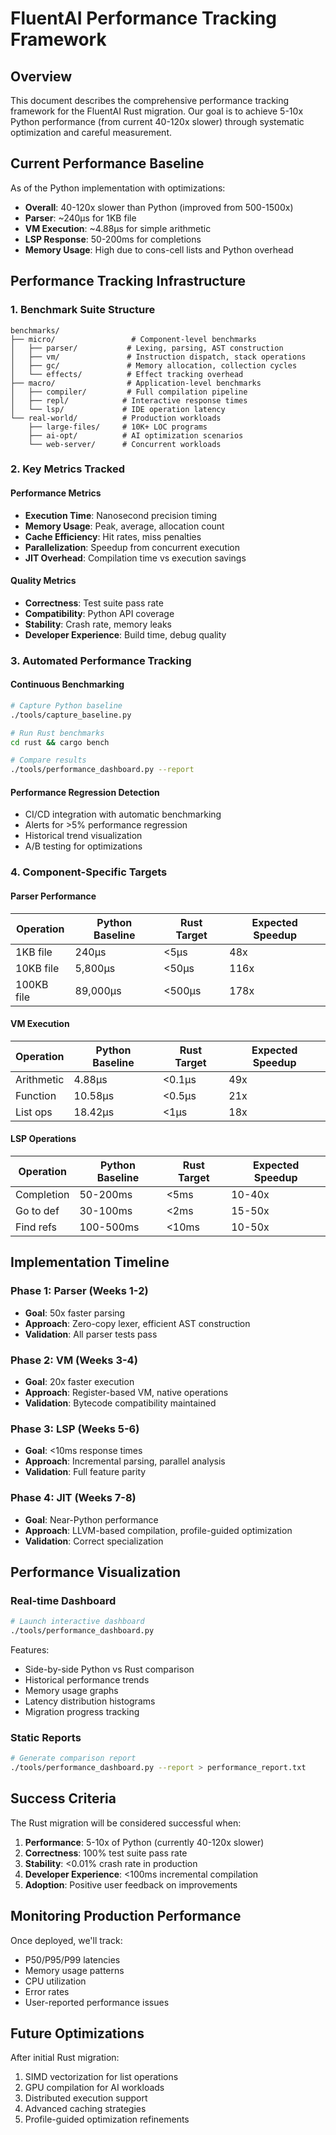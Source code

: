# FluentAI Performance Tracking Framework

## Overview

This document describes the comprehensive performance tracking framework for the FluentAI Rust migration. Our goal is to achieve 5-10x Python performance (from current 40-120x slower) through systematic optimization and careful measurement.

## Current Performance Baseline

As of the Python implementation with optimizations:
- **Overall**: 40-120x slower than Python (improved from 500-1500x)
- **Parser**: ~240µs for 1KB file
- **VM Execution**: ~4.88µs for simple arithmetic
- **LSP Response**: 50-200ms for completions
- **Memory Usage**: High due to cons-cell lists and Python overhead

## Performance Tracking Infrastructure

### 1. Benchmark Suite Structure

```
benchmarks/
├── micro/                 # Component-level benchmarks
│   ├── parser/           # Lexing, parsing, AST construction
│   ├── vm/               # Instruction dispatch, stack operations  
│   ├── gc/               # Memory allocation, collection cycles
│   └── effects/          # Effect tracking overhead
├── macro/                # Application-level benchmarks
│   ├── compiler/         # Full compilation pipeline
│   ├── repl/            # Interactive response times
│   └── lsp/             # IDE operation latency
└── real-world/          # Production workloads
    ├── large-files/     # 10K+ LOC programs
    ├── ai-opt/          # AI optimization scenarios
    └── web-server/      # Concurrent workloads
```

### 2. Key Metrics Tracked

#### Performance Metrics
- **Execution Time**: Nanosecond precision timing
- **Memory Usage**: Peak, average, allocation count
- **Cache Efficiency**: Hit rates, miss penalties
- **Parallelization**: Speedup from concurrent execution
- **JIT Overhead**: Compilation time vs execution savings

#### Quality Metrics
- **Correctness**: Test suite pass rate
- **Compatibility**: Python API coverage
- **Stability**: Crash rate, memory leaks
- **Developer Experience**: Build time, debug quality

### 3. Automated Performance Tracking

#### Continuous Benchmarking
```bash
# Capture Python baseline
./tools/capture_baseline.py

# Run Rust benchmarks
cd rust && cargo bench

# Compare results
./tools/performance_dashboard.py --report
```

#### Performance Regression Detection
- CI/CD integration with automatic benchmarking
- Alerts for >5% performance regression
- Historical trend visualization
- A/B testing for optimizations

### 4. Component-Specific Targets

#### Parser Performance
| Operation | Python Baseline | Rust Target | Expected Speedup |
|-----------|----------------|-------------|------------------|
| 1KB file  | 240µs          | <5µs        | 48x              |
| 10KB file | 5,800µs        | <50µs       | 116x             |
| 100KB file| 89,000µs       | <500µs      | 178x             |

#### VM Execution
| Operation | Python Baseline | Rust Target | Expected Speedup |
|-----------|----------------|-------------|------------------|
| Arithmetic| 4.88µs         | <0.1µs      | 49x              |
| Function  | 10.58µs        | <0.5µs      | 21x              |
| List ops  | 18.42µs        | <1µs        | 18x              |

#### LSP Operations
| Operation | Python Baseline | Rust Target | Expected Speedup |
|-----------|----------------|-------------|------------------|
| Completion| 50-200ms       | <5ms        | 10-40x           |
| Go to def | 30-100ms       | <2ms        | 15-50x           |
| Find refs | 100-500ms      | <10ms       | 10-50x           |

## Implementation Timeline

### Phase 1: Parser (Weeks 1-2)
- **Goal**: 50x faster parsing
- **Approach**: Zero-copy lexer, efficient AST construction
- **Validation**: All parser tests pass

### Phase 2: VM (Weeks 3-4)
- **Goal**: 20x faster execution
- **Approach**: Register-based VM, native operations
- **Validation**: Bytecode compatibility maintained

### Phase 3: LSP (Weeks 5-6)
- **Goal**: <10ms response times
- **Approach**: Incremental parsing, parallel analysis
- **Validation**: Full feature parity

### Phase 4: JIT (Weeks 7-8)
- **Goal**: Near-Python performance
- **Approach**: LLVM-based compilation, profile-guided optimization
- **Validation**: Correct specialization

## Performance Visualization

### Real-time Dashboard
```bash
# Launch interactive dashboard
./tools/performance_dashboard.py
```

Features:
- Side-by-side Python vs Rust comparison
- Historical performance trends
- Memory usage graphs
- Latency distribution histograms
- Migration progress tracking

### Static Reports
```bash
# Generate comparison report
./tools/performance_dashboard.py --report > performance_report.txt
```

## Success Criteria

The Rust migration will be considered successful when:

1. **Performance**: 5-10x of Python (currently 40-120x slower)
2. **Correctness**: 100% test suite pass rate
3. **Stability**: <0.01% crash rate in production
4. **Developer Experience**: <100ms incremental compilation
5. **Adoption**: Positive user feedback on improvements

## Monitoring Production Performance

Once deployed, we'll track:
- P50/P95/P99 latencies
- Memory usage patterns
- CPU utilization
- Error rates
- User-reported performance issues

## Future Optimizations

After initial Rust migration:
1. SIMD vectorization for list operations
2. GPU compilation for AI workloads
3. Distributed execution support
4. Advanced caching strategies
5. Profile-guided optimization refinements